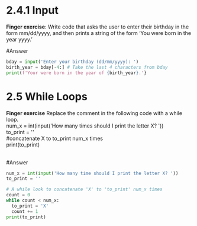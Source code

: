 # 2.4.1 **Input**
**Finger exercise**: Write code that asks the user to enter their birthday in the form mm/dd/yyyy, and then prints a string of the  form ‘You were born in the year yyyy.’

#Answer <br>
```python
bday = input('Enter your birthday (dd/mm/yyyy): ')
birth_year = bday[-4:] # Take the last 4 characters from bday
print(f'Your were born in the year of {birth_year}.'}
```
# 2.5 **While Loops**

**Finger exercise** Replace the comment in the following code with a while loop.<br> num_x = int(input('How many times should I print the letter X? ')) <br> to_print = '' <br> #concatenate X to to_print num_x times <br> print(to_print) <br><br>

#Answer <br>
```python
num_x = int(input('How many time should I print the letter X? '))
to_print = ''

# A while look to concatenate 'X' to 'to_print' num_x times
count = 0 
while count < num_x: 
  to_print = 'X'
  count += 1
print(to_print)
```
